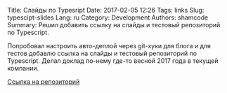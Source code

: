 Title: Слайды по Typesript
Date: 2017-02-05 12:26
Tags: links
Slug: typescipt-slides
Lang: ru
Category: Development
Authors: shamcode
Summary: Решил добавить ссылку на слайды и тестовый репозиторий по Typescript.

Попробовал настроить авто-деплой через git-хуки для блога и для тестов добавлю ссылка на слайды и тестовый репозиторий по Typescript.
Делал доклад по-нему где-то весной 2017 года в текущей компании.

[Ссылка на репозиторий](https://github.com/shamcode/typescript-demo)
